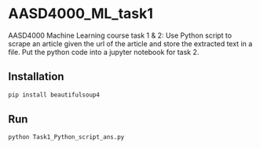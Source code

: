 # AASD4000_ML_task1
AASD4000 Machine Learning course task 1 & 2: Use Python script to scrape an article given the url of the article and store the extracted text in a file.
Put the python code into a jupyter notebook for task 2.

## Installation
```bash
pip install beautifulsoup4
```

## Run
```bash
python Task1_Python_script_ans.py
```
